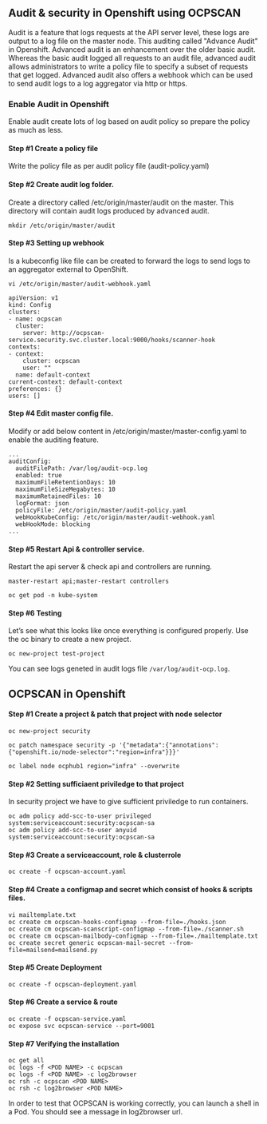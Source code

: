 ## Audit & security in Openshift using OCPSCAN

Audit is a feature that logs requests at the API server level, these logs are output to a log file on the master node. This auditing called "Advance Audit" in Openshift. Advanced audit is an enhancement over the older basic audit. Whereas the basic audit logged all requests to an audit file, advanced audit allows administrators to write a policy file to specify a subset of requests that get logged. Advanced audit also offers a webhook which can be used to send audit logs to a log aggregator via http or https.

### Enable Audit in Openshift

Enable audit create lots of log based on audit policy so prepare the policy as much as less.

#### Step #1 Create a policy file

Write the policy file as per audit policy file (audit-policy.yaml)

#### Step #2 Create audit log folder.

Create a directory called /etc/origin/master/audit on the master. This directory will contain audit logs produced by advanced audit.

```mkdir /etc/origin/master/audit```

#### Step #3 Setting up webhook

Is a kubeconfig like file can be created to forward the logs to send logs to an aggregator external to OpenShift.

```vi /etc/origin/master/audit-webhook.yaml```

```
apiVersion: v1
kind: Config
clusters:
- name: ocpscan
  cluster:
    server: http://ocpscan-service.security.svc.cluster.local:9000/hooks/scanner-hook
contexts:
- context:
    cluster: ocpscan
    user: ""
  name: default-context
current-context: default-context
preferences: {}
users: []
```

#### Step #4 Edit master config file.

Modify or add below content in  /etc/origin/master/master-config.yaml to enable the auditing feature.

```
...
auditConfig:
  auditFilePath: /var/log/audit-ocp.log
  enabled: true
  maximumFileRetentionDays: 10
  maximumFileSizeMegabytes: 10
  maximumRetainedFiles: 10
  logFormat: json
  policyFile: /etc/origin/master/audit-policy.yaml
  webHookKubeConfig: /etc/origin/master/audit-webhook.yaml
  webHookMode: blocking
...

```

#### Step #5 Restart Api & controller service.

Restart the api server & check api and controllers are running.

```
master-restart api;master-restart controllers

oc get pod -n kube-system
```

#### Step #6 Testing

Let’s see what this looks like once everything is configured properly. Use the oc binary to create a new project.

```oc new-project test-project```

You can see logs geneted in audit logs file ```/var/log/audit-ocp.log```.

## OCPSCAN in Openshift

#### Step #1 Create a project & patch that project with node selector

```
oc new-project security

oc patch namespace security -p '{"metadata":{"annotations":{"openshift.io/node-selector":"region=infra"}}}'

oc label node ocphub1 region="infra" --overwrite

```

#### Step #2 Setting sufficiaent priviledge to that project

In security project we have to give sufficient priviledge to run containers.

```
oc adm policy add-scc-to-user privileged system:serviceaccount:security:ocpscan-sa
oc adm policy add-scc-to-user anyuid system:serviceaccount:security:ocpscan-sa

```

#### Step #3 Create a serviceaccount, role & clusterrole

```oc create -f ocpscan-account.yaml```

#### Step #4 Create a configmap and secret which consist of hooks & scripts files.

```
vi mailtemplate.txt
oc create cm ocpscan-hooks-configmap --from-file=./hooks.json
oc create cm ocpscan-scanscript-configmap --from-file=./scanner.sh
oc create cm ocpscan-mailbody-configmap --from-file=./mailtemplate.txt
oc create secret generic ocpscan-mail-secret --from-file=mailsend=mailsend.py
```

#### Step #5 Create Deployment

```oc create -f ocpscan-deployment.yaml```


#### Step #6 Create a service & route

```
oc create -f ocpscan-service.yaml
oc expose svc ocpscan-service --port=9001

```

#### Step #7 Verifying the installation

```
oc get all
oc logs -f <POD NAME> -c ocpscan
oc logs -f <POD NAME> -c log2browser
oc rsh -c ocpscan <POD NAME> 
oc rsh -c log2browser <POD NAME> 
```

In order to test that OCPSCAN is working correctly, you can launch a shell in a Pod. You should see a message in log2browser url.
